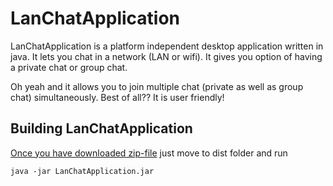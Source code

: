 LanChatApplication 
=========

LanChatApplication is a platform independent desktop application written in java. It lets you chat in a network (LAN or wifi).  It gives you option of having a private chat or group chat.

Oh yeah and it allows you to join multiple chat (private as well as group chat) simultaneously. Best of all?? It is user friendly!

Building LanChatApplication
---------
[Once you have downloaded zip-file](https://github.com/varunon9/LanChatApplication) just move to dist folder and run

    java -jar LanChatApplication.jar
